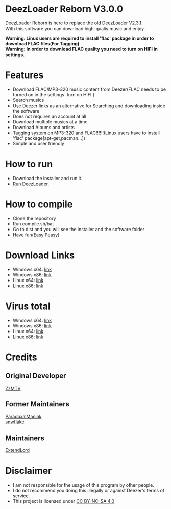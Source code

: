 # DeezLoader Reborn V3.0.0
DeezLoader Reborn is here to replace the old DeezLoader V2.3.1.<br/>
With this software you can download high-qualiy music and enjoy.

**Warning: Linux users are required to install 'flac' package in order to download FLAC files(For Tagging)**<br/>
**Warning: In order to download FLAC quality you need to turn on HIFI in settings.**

# Features
- Download FLAC/MP3-320 music content from Deezer(FLAC needs to be turned on in the settings 'turn on HIFI')
- Search musics
- Use Deezer links as an alternative for Searching and downloading inside the software
- Does not requires an account at all
- Download multiple musics at a time
- Download Albums and artists
- Tagging system on MP3-320 and FLAC!!!!!!(Linux users have to install 'flac' package[apt-get,pacman...])
- Simple and user friendly

# How to run
- Download the installer and run it.
- Run DeezLoader.

# How to compile
- Clone the repository
- Run compile.sh/bat
- Go to dist and you will see the installer and the software folder
- Have fun(Easy Peasy)

# Download Links
- Windows x64: [link](https://mega.nz/#!tY1X3SrB!imuns0jujBF9I3sfSOfIogpTIkRHwy9iiB7fUy-W-kc)
- Windows x86: [link](https://mega.nz/#!9Ms2wIBT!hAtv8xSxoQyhlUgloRE9jrhcvt_bY4Fi9Gghxhp0UTw)
- Linux x64: [link](https://mega.nz/#!IQdRUIgY!onaVMmkGHhkA0dbnebMYgPzyVQ9NGSJtoWh56OzPKj8)
- Linux x86: [link](https://mega.nz/#!5UMUkSLZ!NfZNnSTxAg1Vd06TajshzeOo13tCvMWZZ83mLhvwK2U)

# Virus total
- Windows x64: [link](https://www.virustotal.com/#/file/45c585f3c350b52c96eca3d6a29bbd019aa0050d1bdfa74b2e35a08ee2d7013d)
- Windows x86: [link](https://www.virustotal.com/#/file/e6353d0352a19a3370f32a5cc02f9fcfb5e7a0922363c55343c7b5881e707d0f)
- Linux x64: [link](https://www.virustotal.com/#/file/d93c05f148ab05623855259b18d85cf11f980bc85b159ccb72a70be98596add7)
- Linux x86: [link](https://www.virustotal.com/#/file/54c52fef2f033e28bd89c5cd8ba1eea3d6ad10e2895b2c7f6396f916ed545b6e)

# Credits
## Original Developer
[ZzMTV](https://boerse.to/members/zzmtv.3378614/)

## Former Maintainers
[ParadoxalManiak](https://github.com/ParadoxalManiak)<br/>
[snwflake](https://github.com/snwflake)

## Maintainers
[ExtendLord](https://github.com/ExtendLord)

# Disclaimer
- I am not responsible for the usage of this program by other people.
- I do not recommend you doing this illegally or against Deezer's terms of service.
- This project is licensed under [CC BY-NC-SA 4.0](https://creativecommons.org/licenses/by-nc-sa/4.0/)